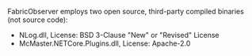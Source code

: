FabricObserver employs two open source, third-party compiled binaries (not source code): 

* NLog.dll, License: BSD 3-Clause "New" or "Revised" License
* McMaster.NETCore.Plugins.dll, License: Apache-2.0
